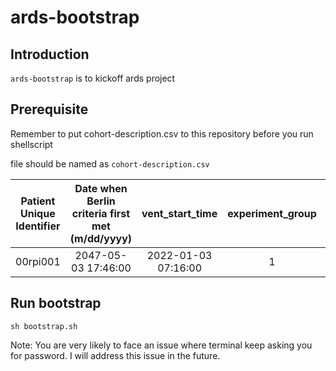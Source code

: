 # ards-bootstrap

## Introduction
`ards-bootstrap` is to kickoff ards project

## Prerequisite
Remember to put cohort-description.csv to this repository before you run shellscript

file should be named as `cohort-description.csv`

| Patient Unique Identifier | Date when Berlin criteria first met (m/dd/yyyy) | vent_start_time  | experiment_group | Pathophysiology | Potential Enrollment  
| :---:| :---: | :---: | :---: | :---: | :---: 
|00rpi001|2047-05-03 17:46:00 |2022-01-03 07:16:00 | 1 | ARDS | "Y"                            



## Run bootstrap
`sh bootstrap.sh` 

Note: You are very likely to face an issue where terminal keep asking you for password. I will address this issue in the future.
